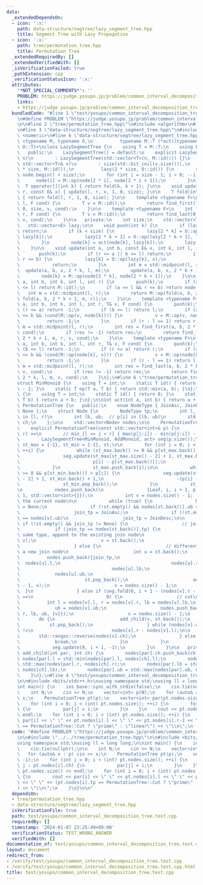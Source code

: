 ```yaml
---
data:
  _extendedDependsOn:
  - icon: ':x:'
    path: data-structure/segtree/lazy_segment_tree.hpp
    title: Segment Tree with Lazy Propagation
  - icon: ':x:'
    path: tree/permutation_tree.hpp
    title: Permutation Tree
  _extendedRequiredBy: []
  _extendedVerifiedWith: []
  _isVerificationFailed: true
  _pathExtension: cpp
  _verificationStatusIcon: ':x:'
  attributes:
    '*NOT_SPECIAL_COMMENTS*': ''
    PROBLEM: https://judge.yosupo.jp/problem/common_interval_decomposition_tree
    links:
    - https://judge.yosupo.jp/problem/common_interval_decomposition_tree
  bundledCode: "#line 1 \"test/yosupo/common_interval_decomposition_tree.test.cpp\"\
    \n#define PROBLEM \"https://judge.yosupo.jp/problem/common_interval_decomposition_tree\"\
    \n\n#line 2 \"tree/permutation_tree.hpp\"\n#include <algorithm>\n#include <vector>\n\
    \n#line 3 \"data-structure/segtree/lazy_segment_tree.hpp\"\n#include <bit>\n#include\
    \ <numeric>\n#line 6 \"data-structure/segtree/lazy_segment_tree.hpp\"\n\ntemplate\
    \ <typename M, typename O,\n          typename M::T (*act)(typename M::T, typename\
    \ O::T)>\nclass LazySegmentTree {\n    using T = M::T;\n    using E = O::T;\n\n\
    \   public:\n    LazySegmentTree() = default;\n    explicit LazySegmentTree(int\
    \ n)\n        : LazySegmentTree(std::vector<T>(n, M::id())) {}\n    explicit LazySegmentTree(const\
    \ std::vector<T>& v)\n        : size(std::bit_ceil(v.size())),\n          node(2\
    \ * size, M::id()),\n          lazy(2 * size, O::id()) {\n        std::ranges::copy(v,\
    \ node.begin() + size);\n        for (int i = size - 1; i > 0; --i) {\n      \
    \      node[i] = M::op(node[2 * i], node[2 * i + 1]);\n        }\n    }\n\n  \
    \  T operator[](int k) { return fold(k, k + 1); }\n\n    void update(int l, int\
    \ r, const E& x) { update(l, r, x, 1, 0, size); }\n\n    T fold(int l, int r)\
    \ { return fold(l, r, 1, 0, size); }\n\n    template <typename F>\n    int find_first(int\
    \ l, F cond) {\n        T v = M::id();\n        return find_first(l, size, 1,\
    \ 0, size, v, cond);\n    }\n\n    template <typename F>\n    int find_last(int\
    \ r, F cond) {\n        T v = M::id();\n        return find_last(0, r, 1, 0, size,\
    \ v, cond);\n    }\n\n   private:\n    int size;\n    std::vector<T> node;\n \
    \   std::vector<E> lazy;\n\n    void push(int k) {\n        if (lazy[k] == O::id())\
    \ return;\n        if (k < size) {\n            lazy[2 * k] = O::op(lazy[2 * k],\
    \ lazy[k]);\n            lazy[2 * k + 1] = O::op(lazy[2 * k + 1], lazy[k]);\n\
    \        }\n        node[k] = act(node[k], lazy[k]);\n        lazy[k] = O::id();\n\
    \    }\n\n    void update(int a, int b, const E& x, int k, int l, int r) {\n \
    \       push(k);\n        if (r <= a || b <= l) return;\n        if (a <= l &&\
    \ r <= b) {\n            lazy[k] = O::op(lazy[k], x);\n            push(k);\n\
    \            return;\n        }\n        int m = std::midpoint(l, r);\n      \
    \  update(a, b, x, 2 * k, l, m);\n        update(a, b, x, 2 * k + 1, m, r);\n\
    \        node[k] = M::op(node[2 * k], node[2 * k + 1]);\n    }\n\n    T fold(int\
    \ a, int b, int k, int l, int r) {\n        push(k);\n        if (r <= a || b\
    \ <= l) return M::id();\n        if (a <= l && r <= b) return node[k];\n     \
    \   int m = std::midpoint(l, r);\n        return M::op(fold(a, b, 2 * k, l, m),\
    \ fold(a, b, 2 * k + 1, m, r));\n    }\n\n    template <typename F>\n    int find_first(int\
    \ a, int b, int k, int l, int r, T& v, F cond) {\n        push(k);\n        if\
    \ (r <= a) return -1;\n        if (b <= l) return l;\n        if (a <= l && r\
    \ <= b && !cond(M::op(v, node[k]))) {\n            v = M::op(v, node[k]);\n  \
    \          return -1;\n        }\n        if (r - l == 1) return r;\n        int\
    \ m = std::midpoint(l, r);\n        int res = find_first(a, b, 2 * k, l, m, v,\
    \ cond);\n        if (res != -1) return res;\n        return find_first(a, b,\
    \ 2 * k + 1, m, r, v, cond);\n    }\n\n    template <typename F>\n    int find_last(int\
    \ a, int b, int k, int l, int r, T& v, F cond) {\n        push(k);\n        if\
    \ (b <= l) return -1;\n        if (r <= a) return r;\n        if (a <= l && r\
    \ <= b && !cond(M::op(node[k], v))) {\n            v = M::op(node[k], v);\n  \
    \          return -1;\n        }\n        if (r - l == 1) return l;\n        int\
    \ m = std::midpoint(l, r);\n        int res = find_last(a, b, 2 * k + 1, m, r,\
    \ v, cond);\n        if (res != -1) return res;\n        return find_last(a, b,\
    \ 2 * k, l, m, v, cond);\n    }\n};\n#line 6 \"tree/permutation_tree.hpp\"\n\n\
    struct MinMonoid {\n    using T = int;\n    static T id() { return (1u << 31)\
    \ - 1; }\n    static T op(T a, T b) { return std::min(a, b); }\n};\n\nstruct AddMonoid\
    \ {\n    using T = int;\n    static T id() { return 0; }\n    static T op(T a,\
    \ T b) { return a + b; }\n};\n\nint act(int a, int b) { return a + b; }\n\nclass\
    \ PermutationTree {\n   public:\n    enum NodeType { JoinAsc, JoinDesc, Cut, Leaf,\
    \ None };\n    struct Node {\n        NodeType tp;\n        int l, r;    // i\
    \ in [l, r)\n        int lb, ub;  // p[i] in [lb, ub)\n        std::vector<int>\
    \ ch;\n    };\n\n    std::vector<Node> nodes;\n\n    PermutationTree() = default;\n\
    \    explicit PermutationTree(const std::vector<int>& p) {\n        // seg.fold(l,\
    \ r) ==\n        // min_{l <= j < r} { max(p[j:i]) - min(p[j:i]) - (i - j) }\n\
    \        LazySegmentTree<MinMonoid, AddMonoid, act> seg(p.size());\n        std::vector<int>\
    \ st_max = {-1}, st_min = {-1}, st;\n\n        for (int i = 0; i < (int)p.size();\
    \ ++i) {\n            while (st_max.back() >= 0 && p[st_max.back()] < p[i]) {\n\
    \                seg.update(st_max[st_max.size() - 2] + 1, st_max.back() + 1,\n\
    \                           p[i] - p[st_max.back()]);\n                st_max.pop_back();\n\
    \            }\n            st_max.push_back(i);\n\n            while (st_min.back()\
    \ >= 0 && p[st_min.back()] > p[i]) {\n                seg.update(st_min[st_min.size()\
    \ - 2] + 1, st_min.back() + 1,\n                           -(p[i] - p[st_min.back()]));\n\
    \                st_min.pop_back();\n            }\n            st_min.push_back(i);\n\
    \n            nodes.push_back(\n                {Leaf, i, i + 1, p[i], p[i] +\
    \ 1, std::vector<int>{}});\n            int v = nodes.size() - 1;  // index of\
    \ the current node\n\n            while (true) {\n                NodeType join_tp\
    \ = None;\n                if (!st.empty() && nodes[st.back()].ub == nodes[v].lb)\n\
    \                    join_tp = JoinAsc;\n                if (!st.empty() && nodes[st.back()].lb\
    \ == nodes[v].ub)\n                    join_tp = JoinDesc;\n\n               \
    \ if (!st.empty() && join_tp != None) {\n                    // join\n       \
    \             if (join_tp == nodes[st.back()].tp) {\n                        //\
    \ same type, append to the existing join node\n                        add_child(st.back(),\
    \ v);\n                        v = st.back();\n                        st.pop_back();\n\
    \                    } else {\n                        // different type, create\
    \ a new join node\n                        int u = st.back();\n              \
    \          nodes.push_back({join_tp,\n                                       \
    \  nodes[u].l,\n                                         nodes[u].r,\n       \
    \                                  nodes[u].lb,\n                            \
    \             nodes[u].ub,\n                                         {u}});\n\
    \                        st.pop_back();\n                        add_child(nodes.size()\
    \ - 1, v);\n                        v = nodes.size() - 1;\n                  \
    \  }\n                } else if (seg.fold(0, i + 1 - (nodes[v].r - nodes[v].l))\
    \ ==\n                           0) {\n                    // cut\n          \
    \          int l = nodes[v].l, r = nodes[v].r, lb = nodes[v].lb,\n           \
    \             ub = nodes[v].ub;\n                    nodes.push_back({Cut, l,\
    \ r, lb, ub, {v}});\n                    v = nodes.size() - 1;\n             \
    \       do {\n                        add_child(v, st.back());\n             \
    \           st.pop_back();\n                    } while (nodes[v].ub - nodes[v].lb\
    \ !=\n                             nodes[v].r - nodes[v].l);\n\n             \
    \       std::ranges::reverse(nodes[v].ch);\n                } else {\n       \
    \             break;\n                }\n            }\n            st.push_back(v);\n\
    \            seg.update(0, i + 1, -1);\n        }\n    }\n\n   private:\n    void\
    \ add_child(int par, int ch) {\n        nodes[par].ch.push_back(ch);\n       \
    \ nodes[par].l = std::min(nodes[par].l, nodes[ch].l);\n        nodes[par].r =\
    \ std::max(nodes[par].r, nodes[ch].r);\n        nodes[par].lb = std::min(nodes[par].lb,\
    \ nodes[ch].lb);\n        nodes[par].ub = std::max(nodes[par].ub, nodes[ch].ub);\n\
    \    }\n};\n#line 4 \"test/yosupo/common_interval_decomposition_tree.test.cpp\"\
    \n\n#include <bits/stdc++.h>\nusing namespace std;\nusing ll = long long;\n\n\
    int main() {\n    ios_base::sync_with_stdio(false);\n    cin.tie(nullptr);\n\n\
    \    int N;\n    cin >> N;\n    vector<int> p(N);\n    for (auto& x : p) cin >>\
    \ x;\n    PermutationTree pt(p);\n    vector<int> par(pt.nodes.size(), -1);\n\
    \    for (int i = 0; i < (int) pt.nodes.size(); ++i) {\n        for (int j : pt.nodes[i].ch)\
    \ {\n            par[j] = i;\n        }\n    }\n    cout << pt.nodes.size() <<\
    \ endl;\n    for (int i = 0; i < (int) pt.nodes.size(); ++i) {\n        cout <<\
    \ par[i] << \" \" << pt.nodes[i].l << \" \" << pt.nodes[i].r-1 << \" \" << (pt.nodes[i].tp\
    \ == PermutationTree::Cut ? \"prime\" : \"linear\") << \"\\n\";\n    }\n}\n\n"
  code: "#define PROBLEM \"https://judge.yosupo.jp/problem/common_interval_decomposition_tree\"\
    \n\n#include \"../../tree/permutation_tree.hpp\"\n\n#include <bits/stdc++.h>\n\
    using namespace std;\nusing ll = long long;\n\nint main() {\n    ios_base::sync_with_stdio(false);\n\
    \    cin.tie(nullptr);\n\n    int N;\n    cin >> N;\n    vector<int> p(N);\n \
    \   for (auto& x : p) cin >> x;\n    PermutationTree pt(p);\n    vector<int> par(pt.nodes.size(),\
    \ -1);\n    for (int i = 0; i < (int) pt.nodes.size(); ++i) {\n        for (int\
    \ j : pt.nodes[i].ch) {\n            par[j] = i;\n        }\n    }\n    cout <<\
    \ pt.nodes.size() << endl;\n    for (int i = 0; i < (int) pt.nodes.size(); ++i)\
    \ {\n        cout << par[i] << \" \" << pt.nodes[i].l << \" \" << pt.nodes[i].r-1\
    \ << \" \" << (pt.nodes[i].tp == PermutationTree::Cut ? \"prime\" : \"linear\"\
    ) << \"\\n\";\n    }\n}\n\n"
  dependsOn:
  - tree/permutation_tree.hpp
  - data-structure/segtree/lazy_segment_tree.hpp
  isVerificationFile: true
  path: test/yosupo/common_interval_decomposition_tree.test.cpp
  requiredBy: []
  timestamp: '2024-01-07 23:25:49+09:00'
  verificationStatus: TEST_WRONG_ANSWER
  verifiedWith: []
documentation_of: test/yosupo/common_interval_decomposition_tree.test.cpp
layout: document
redirect_from:
- /verify/test/yosupo/common_interval_decomposition_tree.test.cpp
- /verify/test/yosupo/common_interval_decomposition_tree.test.cpp.html
title: test/yosupo/common_interval_decomposition_tree.test.cpp
---
```

